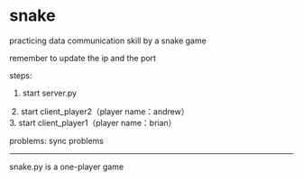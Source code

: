 # snake
practicing data communication skill by a snake game


remember to update the ip and the port

steps:
  1. start server.py
  
  2. start client_player2（player name：andrew）
  </br>
  3. start client_player1（player name：brian）


problems:
  sync problems

---------------------------------------------------------------

snake.py is a one-player game
